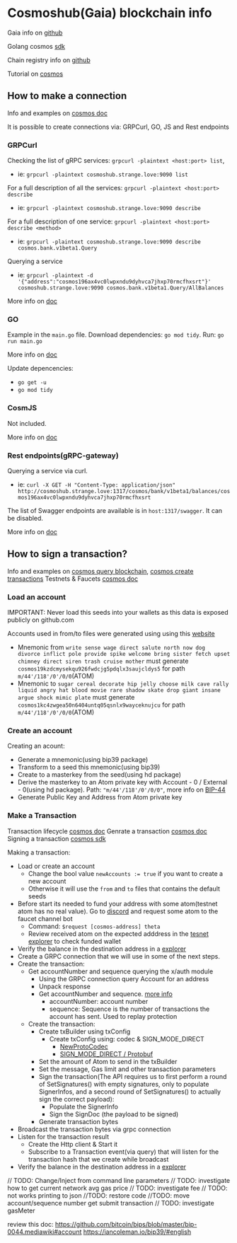 # Cosmoshub(Gaia) blockchain info

Gaia info on [github](https://github.com/cosmos/gaia)

Golang cosmos [sdk](https://pkg.go.dev/github.com/cosmos/cosmos-sdk)

Chain registry info on [github](https://github.com/cosmos/chain-registry)

Tutorial on [cosmos](https://docs.cosmos.network/master/run-node/txs.html)

## How to make a connection

Info and examples on [cosmos doc](https://docs.cosmos.network/v0.46/run-node/interact-node.html#using-grpc)

It is possible to create connections via: GRPCurl, GO, JS and Rest endpoints

### GRPCurl

Checking the list of gRPC services: `grpcurl -plaintext <host:port> list`,

* ie: `grpcurl -plaintext cosmoshub.strange.love:9090 list`

For a full description of all the services: `grpcurl -plaintext <host:port> describe`

* ie: `grpcurl -plaintext cosmoshub.strange.love:9090 describe`

For a full description of one service: `grpcurl -plaintext <host:port> describe <method>`

* ie: `grpcurl -plaintext cosmoshub.strange.love:9090 describe cosmos.bank.v1beta1.Query`

Querying a service

* ie: `grpcurl -plaintext -d '{"address":"cosmos196ax4vc0lwpxndu9dyhvca7jhxp70rmcfhxsrt"}' cosmoshub.strange.love:9090 cosmos.bank.v1beta1.Query/AllBalances`

More info on [doc](https://docs.cosmos.network/v0.46/run-node/interact-node.html#grpcurl)

### GO

Example in the `main.go` file. Download dependencies: `go mod tidy`. Run: `go run main.go`

More info on [doc](https://docs.cosmos.network/v0.46/run-node/interact-node.html#programmatically-via-go)

Update depencencies:

* `go get -u`
* `go mod tidy`

### CosmJS

Not included.

More info on [doc](https://docs.cosmos.network/v0.46/run-node/interact-node.html#cosmjs)

### Rest endpoints(gRPC-gateway)

Querying a service via curl.

* ie: `curl -X GET -H "Content-Type: application/json" http://cosmoshub.strange.love:1317/cosmos/bank/v1beta1/balances/cosmos196ax4vc0lwpxndu9dyhvca7jhxp70rmcfhxsrt`

The list of Swagger endpoints are available is in `host:1317/swagger`. It can be disabled.

More info on [doc](https://docs.cosmos.network/v0.46/run-node/interact-node.html#using-the-rest-endpoints)

## How to sign a transaction?

Info and examples on [cosmos query blockchain](https://docs.cosmos.network/master/run-node/txs.html), [cosmos create transactions](https://github.com/cosmos/cosmos-sdk/blob/main/docs/run-node/txs.md)
Testnets & Faucets [cosmos doc](https://github.com/cosmos/testnets)

### Load an account

IMPORTANT: Never load this seeds into your wallets as this data is exposed publicly on github.com

Accounts used in from/to files were generated using using this [website](https://iancoleman.io/bip39)

* Mnemonic from `write sense wage direct salute north now dog divorce inflict pole provide spike welcome bring sister fetch upset chimney direct siren trash cruise mother` must generate `cosmos19kzdcmysekqu926fwdcjg5pdqlx3saujcldys5` for path `m/44'/118'/0'/0/0`(ATOM)
* Mnemonic to `sugar cereal decorate hip jelly choose milk cave rally liquid angry hat blood movie rare shadow skate drop giant insane argue shock mimic plate` must generate `cosmos1kc4zwgea50n6404untq05qsnlx9wayceknujcu` for path `m/44'/118'/0'/0/0`(ATOM)
  
### Create an account

Creating an acount:

* Generate a mnemonic(using bip39 package)
* Transform to a seed this mnemonic(using bip39)
* Create to a masterkey from the seed(using hd package)
* Derive the masterkey to an Atom private key with Account - 0 / External - 0(using hd package). Path: `"m/44'/118'/0'/0/0"`, more info on [BIP-44](https://github.com/bitcoin/bips/blob/master/bip-0044.mediawiki#change)
* Generate Public Key and Address from Atom private key

### Make a Transaction

Transaction lifecycle [cosmos doc](https://docs.cosmos.network/master/basics/tx-lifecycle.html)
Genrate a transaction [cosmos doc](https://docs.cosmos.network/master/core/transactions.html#transaction-generation)
Signing a transaction [cosmos sdk](https://github.com/cosmos/cosmos-sdk/blob/main/docs/run-node/txs.md#signing-a-transaction)

Making a transaction:

* Load or create an account
  * Change the bool value `newAccounts := true` if you want to create a new account
  * Otherwise it will use the `from` and `to` files that contains the default seeds
* Before start its needed to fund your address with some atom(testnet atom has no real value). Go to [discord](https://discord.com/channels/669268347736686612/953697793476821092) and request some atom to the faucet channel bot
  * Command: `$request [cosmos-address] theta`
  * Review received atom on the expected adddress in the [tesnet explorer](https://explorer.theta-testnet.polypore.xyz/account/) to check funded wallet
* Verify the balance in the destination address in a [explorer](https://explorer.theta-testnet.polypore.xyz)
* Create a GRPC connection that we will use in some of the next steps.
* Create the transaction:  
  * Get accountNumber and sequence querying the x/auth module
    * Using the GRPC connection query Account for an address
    * Unpack response
    * Get accountNumber and sequence. [more info](https://docs.like.co/developer/likecoin-chain-api/cosmos-concepts)
      * accountNumber: account number
      * sequence: Sequence is the number of transactions the account has sent. Used to replay protection
  * Create the transaction:
    * Create txBuilder using txConfig
      * Create txConfig using: codec & SIGN_MODE_DIRECT
        * [NewProtoCodec](https://pkg.go.dev/github.com/cosmos/cosmos-sdk@v0.46.0/codec#ProtoCodec)
        * [SIGN_MODE_DIRECT / Protobuf](https://docs.cosmos.network/master/core/transactions.html#sign-mode-direct-preferred)
    * Set the amount of Atom to send in the txBuilder
    * Set the message, Gas limit and other transaction parameters
    * Sign the transaction(The API requires us to first perform a round of SetSignatures() with empty signatures, only to populate SignerInfos, and a second round of SetSignatures() to actually sign the correct payload):
      * Populate the SignerInfo
      * Sign the SignDoc (the payload to be signed)
    * Generate transaction bytes
* Broadcast the transaction bytes via grpc connection
* Listen for the transaction result
  * Create the Http client & Start it
  * Subscribe to a Transaction event(via query) that will listen for the transaction hash that we create while broadcast
* Verify the balance in the destination address in a [explorer](https://explorer.theta-testnet.polypore.xyz)

// TODO: Change/Inject from command line parameters
// TODO: investigate how to get current network avg gas price
// TODO: investigate fee
// TODO: not works printing to json
//TODO: restore code
//TODO: move account/sequence number get submit transaction
// TODO: investigate gasMeter

review this doc: https://github.com/bitcoin/bips/blob/master/bip-0044.mediawiki#account  https://iancoleman.io/bip39/#english